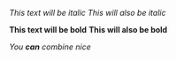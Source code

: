 *This text will be italic*
_This will also be italic_

**This text will be bold**
__This will also be bold__

_You **can** combine nice_
